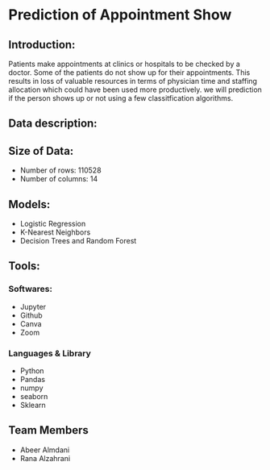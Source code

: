 # Prediction of Appointment Show 

## Introduction:
Patients make appointments at clinics or hospitals to be checked by a doctor. Some of the patients do not show up for their appointments. This results in loss of valuable resources in terms of physician time and staffing allocation which could have been used more productively.  we will prediction if the person shows up or not using a few  classitfication algorithms.

## Data description:


## Size of Data:

* Number of rows: 110528
* Number of columns: 14


## Models:
* Logistic Regression
* K-Nearest Neighbors
* Decision Trees and Random Forest


## Tools:

### Softwares:

* Jupyter
* Github
* Canva
* Zoom

### Languages & Library

* Python
* Pandas
* numpy
* seaborn
* Sklearn

## Team Members

* Abeer Almdani
* Rana Alzahrani
